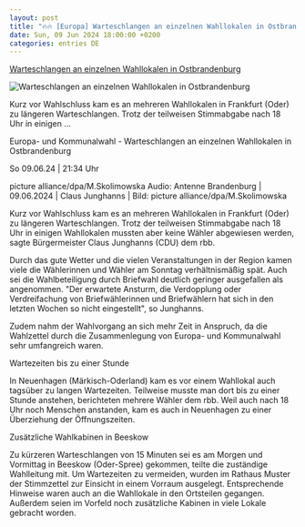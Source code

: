 ```yaml
---
layout: post
title: "🔥🔥 [Europa] Warteschlangen an einzelnen Wahllokalen in Ostbrandenburg"
date: Sun, 09 Jun 2024 18:00:00 +0200
categories: entries DE
---
```

[Warteschlangen an einzelnen Wahllokalen in Ostbrandenburg](https://www.rbb24.de/politik/wahl/kommunalwahlen/2024/frankfurt-oder-warteschlangen-kommunalwahl-europawahl-schlangen.html)

![Warteschlangen an einzelnen Wahllokalen in Ostbrandenburg](https://www.rbb24.de/content/dam/rbb/rbb/rbb24/2024/2024_06/dpa-account/schild-wahllokal.jpg.jpg/size=708x398.jpg)

Kurz vor Wahlschluss kam es an mehreren Wahllokalen in Frankfurt (Oder) zu längeren Warteschlangen. Trotz der teilweisen Stimmabgabe nach 18 Uhr in einigen ...

Europa- und Kommunalwahl - Warteschlangen an einzelnen Wahllokalen in Ostbrandenburg

So 09.06.24 | 21:34 Uhr

picture alliance/dpa/M.Skolimowska Audio: Antenne Brandenburg | 09.06.2024 | Claus Junghanns | Bild: picture alliance/dpa/M.Skolimowska

Kurz vor Wahlschluss kam es an mehreren Wahllokalen in Frankfurt (Oder) zu längeren Warteschlangen. Trotz der teilweisen Stimmabgabe nach 18 Uhr in einigen Wahllokalen mussten aber keine Wähler abgewiesen werden, sagte Bürgermeister Claus Junghanns (CDU) dem rbb.

Durch das gute Wetter und die vielen Veranstaltungen in der Region kamen viele die Wählerinnen und Wähler am Sonntag verhältnismäßig spät. Auch sei die Wahlbeteiligung durch Briefwahl deutlich geringer ausgefallen als angenommen. "Der erwartete Ansturm, die Verdopplung oder Verdreifachung von Briefwählerinnen und Briefwählern hat sich in den letzten Wochen so nicht eingestellt", so Junghanns.



Zudem nahm der Wahlvorgang an sich mehr Zeit in Anspruch, da die Wahlzettel durch die Zusammenlegung von Europa- und Kommunalwahl sehr umfangreich waren.

Wartezeiten bis zu einer Stunde

In Neuenhagen (Märkisch-Oderland) kam es vor einem Wahllokal auch tagsüber zu langen Wartezeiten. Teilweise musste man dort bis zu einer Stunde anstehen, berichteten mehrere Wähler dem rbb. Weil auch nach 18 Uhr noch Menschen anstanden, kam es auch in Neuenhagen zu einer Überziehung der Öffnungszeiten.

Zusätzliche Wahlkabinen in Beeskow

Zu kürzeren Warteschlangen von 15 Minuten sei es am Morgen und Vormittag in Beeskow (Oder-Spree) gekommen, teilte die zuständige Wahlleitung mit. Um Wartezeiten zu vermeiden, wurden im Rathaus Muster der Stimmzettel zur Einsicht in einem Vorraum ausgelegt. Entsprechende Hinweise waren auch an die Wahllokale in den Ortsteilen gegangen. Außerdem seien im Vorfeld noch zusätzliche Kabinen in viele Lokale gebracht worden.

